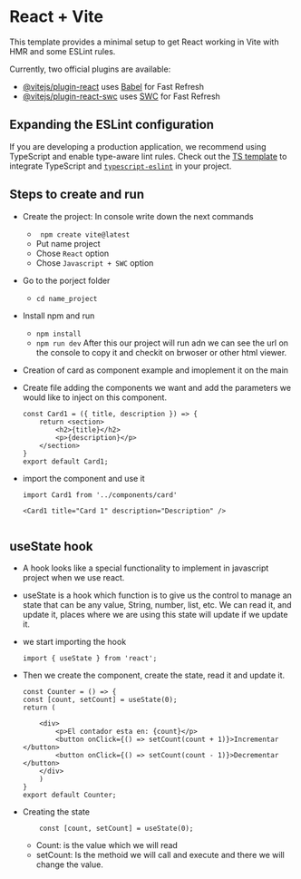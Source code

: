 # React + Vite

This template provides a minimal setup to get React working in Vite with HMR and some ESLint rules.

Currently, two official plugins are available:

- [@vitejs/plugin-react](https://github.com/vitejs/vite-plugin-react/blob/main/packages/plugin-react/README.md) uses [Babel](https://babeljs.io/) for Fast Refresh
- [@vitejs/plugin-react-swc](https://github.com/vitejs/vite-plugin-react-swc) uses [SWC](https://swc.rs/) for Fast Refresh

## Expanding the ESLint configuration

If you are developing a production application, we recommend using TypeScript and enable type-aware lint rules. Check out the [TS template](https://github.com/vitejs/vite/tree/main/packages/create-vite/template-react-ts) to integrate TypeScript and [`typescript-eslint`](https://typescript-eslint.io) in your project.


## Steps to create and run 
- Create the project:
In console write down the next commands 
    - ``` npm create vite@latest```
    - Put name project 
    - Chose ```React``` option
    - Chose ```Javascript + SWC``` option

- Go to the porject folder 
    - ```cd name_project```

- Install npm and run 
    - ```npm install```
    - ```npm run dev```
    After this our project will run adn we can see the url on the console to copy it and checkit on brwoser or other html viewer.

- Creation of card as component example and imoplement it on the main 
- Create file adding the components we want and add the parameters we would like to inject on this component.
    ```     
    const Card1 = ({ title, description }) => {
        return <section>
            <h2>{title}</h2>
            <p>{description}</p>
        </section>
    }
    export default Card1; 
    ```
- import the component and use it 
    ```
    import Card1 from '../components/card'

    <Card1 title="Card 1" description="Description" />
      
    ```
## useState hook
- A hook looks like a special functionality to implement in javascript project when we use react.
- useState is a hook which function is to give us the control to manage an state that can be any value, String, number, list, etc. We can read it, and update  it, places where we are using this state will update if we update it.

- we start importing the hook
    ```
    import { useState } from 'react';
    ```

- Then we create the component, create the state, read it and update it.
    ```
    const Counter = () => {
    const [count, setCount] = useState(0);
    return (

        <div>
            <p>El contador esta en: {count}</p>
            <button onClick={() => setCount(count + 1)}>Incrementar </button>
            <button onClick={() => setCount(count - 1)}>Decrementar </button>
        </div>
        )
    }
    export default Counter; 
    ```

- Creating the state
    ```
        const [count, setCount] = useState(0);
    ```
    - Count: is the value which we will read
    - setCount: Is the methoid we will call and execute and there we will change the value.
